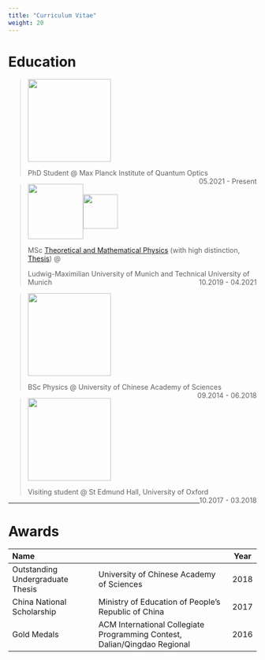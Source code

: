 ```yaml
---
title: "Curriculum Vitae"
weight: 20
---
```


# **Education**

> [<img src="/icons/MPI__QuantenOptics_kompakt_blue_dark.png" style="width:12em;vertical-align:middle">](https://www.mpq.mpg.de/en)
>
> <p style="text-align:left;">
>	PhD Student @ Max Planck Institute of Quantum Optics
>    <span style="float:right;">
>         05.2021 - Present
>    </span>
> </p>


> [<img src="/icons/lmu.svg" style="width:8em;vertical-align:middle">](https://www.lmu.de/en/index.html)[<img src="/icons/tum.svg" style="width:5em;vertical-align:middle">](https://www.tum.de/en/) 
>
> MSc [Theoretical and Mathematical Physics](https://www.theorie.physik.uni-muenchen.de/TMP/) (with high distinction, [Thesis](/files/master_thesis.pdf)) @ 
> 
> <p style="text-align:left;">
>	Ludwig-Maximilian University of Munich and Technical University of Munich
>    <span style="float:right;">
>         10.2019 - 04.2021
>    </span>
> </p> 

> [<img src="/icons/ucas.png" style="width:12em;vertical-align:middle">](https://ucas.ac.cn/) 
> <p style="text-align:left;">
>	BSc Physics @ University of Chinese Academy of Sciences
>    <span style="float:right;">
>         09.2014 - 06.2018
>    </span>
> </p>
>

> [<img src="/icons/oxford.png" style="width:12em;vertical-align:middle">](https://www.ox.ac.uk/) 
> <p style="text-align:left;">
>	Visiting student @ St Edmund Hall, University of Oxford
>    <span style="float:right;">
>         10.2017 - 03.2018
>    </span>
> </p>
>

- - -

# **Awards**

 | Name                             |                                                                           | Year  |
 | :------------------------------- | :------------------------------------------------------------------------ | :---: |
 | Outstanding Undergraduate Thesis | University of Chinese Academy of Sciences                                 | 2018  |
 | China National Scholarship       | Ministry of Education of People’s Republic of China                       | 2017  |
 | Gold Medals                      | ACM International Collegiate Programming Contest, Dalian/Qingdao Regional | 2016  |